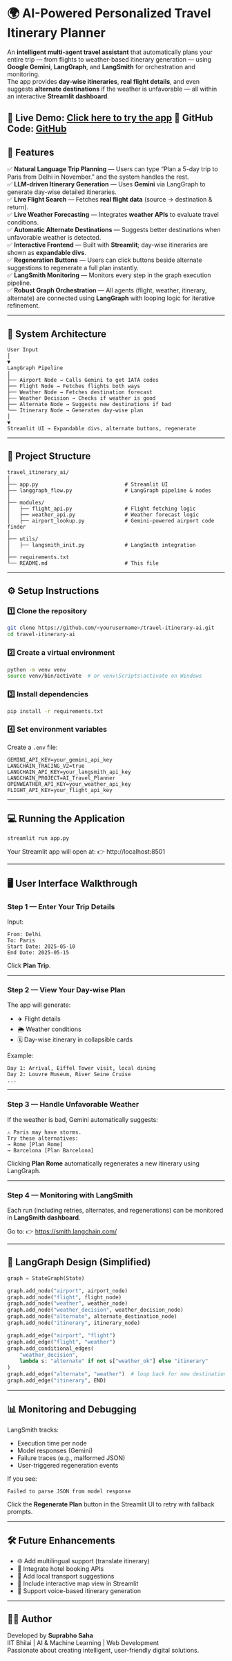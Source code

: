 # 🌍 AI-Powered Personalized Travel Itinerary Planner

An **intelligent multi-agent travel assistant** that automatically plans your entire trip — from flights to weather-based itinerary generation — using **Google Gemini**, **LangGraph**, and **LangSmith** for orchestration and monitoring.  
The app provides **day-wise itineraries**, **real flight details**, and even suggests **alternate destinations** if the weather is unfavorable — all within an interactive **Streamlit dashboard**.

🔗 **Live Demo:** [Click here to try the app](https://intelligent-trip-planner-eq0w.onrender.com/)
🔗 **GitHub Code:** [GitHub](https://github.com/suprabhosaha/Intelligent-Trip-Planner)
---

## 🚀 Features

✅ **Natural Language Trip Planning** — Users can type “Plan a 5-day trip to Paris from Delhi in November.” and the system handles the rest.  
✅ **LLM-driven Itinerary Generation** — Uses **Gemini** via LangGraph to generate day-wise detailed itineraries.  
✅ **Live Flight Search** — Fetches **real flight data** (source → destination & return).  
✅ **Live Weather Forecasting** — Integrates **weather APIs** to evaluate travel conditions.  
✅ **Automatic Alternate Destinations** — Suggests better destinations when unfavorable weather is detected.  
✅ **Interactive Frontend** — Built with **Streamlit**; day-wise itineraries are shown as **expandable divs**.  
✅ **Regeneration Buttons** — Users can click buttons beside alternate suggestions to regenerate a full plan instantly.  
✅ **LangSmith Monitoring** — Monitors every step in the graph execution pipeline.  
✅ **Robust Graph Orchestration** — All agents (flight, weather, itinerary, alternate) are connected using **LangGraph** with looping logic for iterative refinement.

---

## 🧠 System Architecture

```
User Input
│
▼
LangGraph Pipeline
│
├── Airport Node → Calls Gemini to get IATA codes
├── Flight Node → Fetches flights both ways
├── Weather Node → Fetches destination forecast
├── Weather Decision → Checks if weather is good
├── Alternate Node → Suggests new destinations if bad
└── Itinerary Node → Generates day-wise plan
│
▼
Streamlit UI → Expandable divs, alternate buttons, regenerate
```

---

## 🧩 Project Structure

```
travel_itinerary_ai/
│
├── app.py                            # Streamlit UI
├── langgraph_flow.py                 # LangGraph pipeline & nodes
│
├── modules/
│   ├── flight_api.py                 # Flight fetching logic
│   ├── weather_api.py                # Weather forecast logic
│   ├── airport_lookup.py             # Gemini-powered airport code finder
│
├── utils/
│   ├── langsmith_init.py             # LangSmith integration
│
├── requirements.txt
└── README.md                         # This file
```

---

## ⚙️ Setup Instructions

### 1️⃣ Clone the repository

```bash
git clone https://github.com/<yourusername>/travel-itinerary-ai.git
cd travel-itinerary-ai
```

### 2️⃣ Create a virtual environment

```bash
python -m venv venv
source venv/bin/activate  # or venv\Scripts\activate on Windows
```

### 3️⃣ Install dependencies

```bash
pip install -r requirements.txt
```

### 4️⃣ Set environment variables

Create a `.env` file:

```
GEMINI_API_KEY=your_gemini_api_key
LANGCHAIN_TRACING_V2=true
LANGCHAIN_API_KEY=your_langsmith_api_key
LANGCHAIN_PROJECT=AI_Travel_Planner
OPENWEATHER_API_KEY=your_weather_api_key
FLIGHT_API_KEY=your_flight_api_key
```

---

## 💻 Running the Application

```bash
streamlit run app.py
```

Your Streamlit app will open at:
👉 http://localhost:8501

---

## 🖥️ User Interface Walkthrough

### Step 1 — Enter Your Trip Details  
Input:
```
From: Delhi
To: Paris
Start Date: 2025-05-10
End Date: 2025-05-15
```

Click **Plan Trip**.

---

### Step 2 — View Your Day-wise Plan  
The app will generate:
- ✈️ Flight details  
- 🌦️ Weather conditions  
- 🗓️ Day-wise itinerary in collapsible cards  

Example:
```
Day 1: Arrival, Eiffel Tower visit, local dining
Day 2: Louvre Museum, River Seine Cruise
...
```

---

### Step 3 — Handle Unfavorable Weather  
If the weather is bad, Gemini automatically suggests:
```
⚠️ Paris may have storms.
Try these alternatives:
→ Rome [Plan Rome]
→ Barcelona [Plan Barcelona]
```
Clicking **Plan Rome** automatically regenerates a new itinerary using LangGraph.

---

### Step 4 — Monitoring with LangSmith  
Each run (including retries, alternates, and regenerations) can be monitored in **LangSmith dashboard**.

Go to:
👉 https://smith.langchain.com/

---

## 🔄 LangGraph Design (Simplified)

```python
graph = StateGraph(State)

graph.add_node("airport", airport_node)
graph.add_node("flight", flight_node)
graph.add_node("weather", weather_node)
graph.add_node("weather_decision", weather_decision_node)
graph.add_node("alternate", alternate_destination_node)
graph.add_node("itinerary", itinerary_node)

graph.add_edge("airport", "flight")
graph.add_edge("flight", "weather")
graph.add_conditional_edges(
    "weather_decision",
    lambda s: "alternate" if not s["weather_ok"] else "itinerary"
)
graph.add_edge("alternate", "weather")  # loop back for new destination
graph.add_edge("itinerary", END)
```

---

## 📊 Monitoring and Debugging

LangSmith tracks:
- Execution time per node  
- Model responses (Gemini)
- Failure traces (e.g., malformed JSON)
- User-triggered regeneration events  

If you see:
```
Failed to parse JSON from model response
```
Click the **Regenerate Plan** button in the Streamlit UI to retry with fallback prompts.

---

## 🛠️ Future Enhancements

- 🌐 Add multilingual support (translate itinerary)
- 🏨 Integrate hotel booking APIs
- 🚗 Add local transport suggestions
- 📍 Include interactive map view in Streamlit
- 🧭 Support voice-based itinerary generation

---

## 👨‍💻 Author

Developed by **Suprabho Saha**  
IIT Bhilai | AI & Machine Learning | Web Development  
Passionate about creating intelligent, user-friendly digital solutions.
